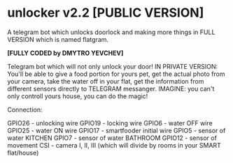 # unlocker v2.2 [PUBLIC VERSION]
A telegram bot which unlocks doorlock 
and making more things in FULL VERSION
which is named flatgram. 

<b>[FULLY CODED by DMYTRO YEVCHEV]</b>

Telegram bot which will not only unlock your door! 
IN PRIVATE VERSION: You'll be able to give a food portion for yours pet, get the actual 
photo from your camera, take the water off in your flat, get the information from different 
sensors directly to TELEGRAM messanger. 
IMAGINE: you can't only controll yours house, you can do the magic! 

Connection:

GPIO26 - unlocking wire
GPIO19 - locking wire
GPIO6  - water OFF wire
GPIO25 - water ON wire
GPIO17 - smartfooder initial wire
GPIO5  - sensor of water KITCHEN
GPIO7  - sensor of water BATHROOM
GPIO12 - sensor of movement 
CSI    - camera I, II, III (which will divide
by rooms in your SMART flat/house)





